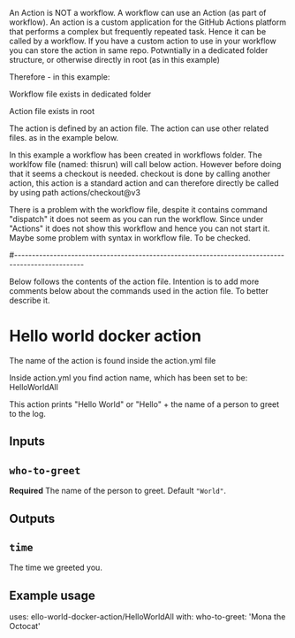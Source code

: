 An Action is NOT a workflow. A workflow can use an Action (as part of workflow).
An action is a custom application for the GitHub Actions platform that performs a complex but frequently repeated task. Hence it can be called by a workflow.
If you have a custom action to use in your workflow you can store the action in same repo. Potwntially in a dedicated folder structure, or otherwise directly in root (as in this example)

Therefore - in this example:

Workflow file exists in dedicated folder

Action file exists in root

The action is defined by an action file. The action can use other related files. as in the example below.

In this example a workflow has been created in workflows folder. The worklfow file (named: thisrun) will call below action. However before doing that it seems a checkout is needed. checkout is done by calling another action, this action is a standard action and can therefore directly be called by using path actions/checkout@v3

There is a problem with the workflow file, despite it contains command "dispatch" it does not seem as you can run the workflow. Since under "Actions" it does not show this workflow and hence you can not start it. Maybe some problem with syntax in workflow file. To be checked.

#-------------------------------------------------------------------------------------------------

Below follows the contents of the action file. Intention is to add more comments below about the commands used in the action file. To better describe it.

# Hello world docker action
The name of the action is found inside the action.yml file

Inside action.yml you find action name, which has been set to be: HelloWorldAll

This action prints "Hello World" or "Hello" + the name of a person to greet to the log.

## Inputs

## `who-to-greet`

**Required** The name of the person to greet. Default `"World"`.

## Outputs

## `time`

The time we greeted you.

## Example usage

uses: ello-world-docker-action/HelloWorldAll
with:
  who-to-greet: 'Mona the Octocat'
